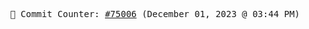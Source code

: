 <p align="center">
    <samp>
        📮 Commit Counter: <a href="https://github.com/Javascript-void0/Javascript-void0/commits/main">#75006</a> (December 01, 2023 @ 03:44 PM)
    </samp>
</p>